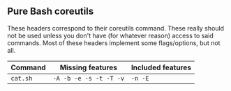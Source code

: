 ## Pure Bash coreutils

These headers correspond to their coreutils command. These really should not be used unless you don't have (for whatever reason) access to said commands. Most of these headers implement some flags/options, but not all.

| Command | Missing features | Included features |
|---------|------------------|-------------------|
| `cat.sh`| `-A -b -e -s -t -T -v` | `-n -E` |

